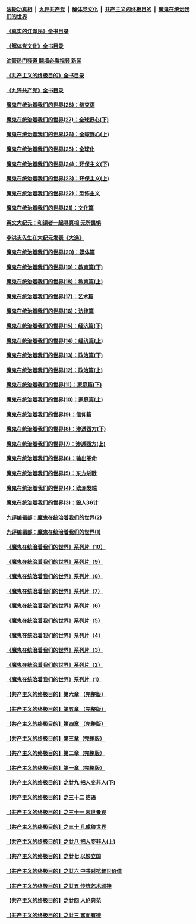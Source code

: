 ####  [法轮功真相](../../../../basic/blob/master/README.md?t=08090031) &nbsp;|&nbsp; [九评共产党](../../../../9ping.md/blob/master/README.md?t=08090031) &nbsp;|&nbsp; [解体党文化](../../../../jtdwh.md/blob/master/README.md?t=08090031)  &nbsp;|&nbsp; [共产主义的终极目的](../../../../gczydzjmd.md/blob/master/README.md?t=08090031) &nbsp;|&nbsp; [魔鬼在统治我们的世界](../../../../mgztzwmdsj.md/blob/master/README.md?t=08090031) 

#### [《真实的江泽民》全书目录](../pages/nsc422/n13721399.md?t=08090031) 

#### [《解体党文化》全书目录](../pages/nsc422/n13721157.md?t=08090031) 

#### [油管热门频道 翻墙必看视频 新闻](http://45.76.130.85:81/youtube.html?08090031)

#### [《共产主义的终极目的》全书目录](../pages/nsc422/n13721048.md?t=08090031) 

#### [《九评共产党》全书目录](../pages/nsc422/n13708085.md?t=08090031) 

#### [魔鬼在统治着我们的世界(28)：结束语](../pages/nsc422/n10936246.md?t=08090031) 

#### [魔鬼在统治着我们的世界(27)：全球野心(下)](../pages/nsc422/n10928319.md?t=08090031) 

#### [魔鬼在统治着我们的世界(26)：全球野心(上)](../pages/nsc422/n10900318.md?t=08090031) 

#### [魔鬼在统治着我们的世界(25)：全球化](../pages/nsc422/n10788205.md?t=08090031) 

#### [魔鬼在统治着我们的世界(24)：环保主义(下)](../pages/nsc422/n10695307.md?t=08090031) 

#### [魔鬼在统治着我们的世界(23)：环保主义(上)](../pages/nsc422/n10688613.md?t=08090031) 

#### [魔鬼在统治着我们的世界(22)：恐怖主义](../pages/nsc422/n10614727.md?t=08090031) 

#### [魔鬼在统治着我们的世界(21)：文化篇](../pages/nsc422/n10597706.md?t=08090031) 

#### [英文大纪元：和读者一起寻真相 无所畏惧](../pages/nsc422/n12542027.md?t=08090031) 

#### [李洪志先生在大纪元发表《大选》](../pages/nsc422/n12534746.md?t=08090031) 

#### [魔鬼在统治着我们的世界(20)：媒体篇](../pages/nsc422/n10586579.md?t=08090031) 

#### [魔鬼在统治着我们的世界(19)：教育篇(下)](../pages/nsc422/n10564808.md?t=08090031) 

#### [魔鬼在统治着我们的世界(18)：教育篇(上)](../pages/nsc422/n10526970.md?t=08090031) 

#### [魔鬼在统治着我们的世界(17)：艺术篇](../pages/nsc422/n10499093.md?t=08090031) 

#### [魔鬼在统治着我们的世界(16)：法律篇](../pages/nsc422/n10485969.md?t=08090031) 

#### [魔鬼在统治着我们的世界(15)：经济篇(下)](../pages/nsc422/n10469975.md?t=08090031) 

#### [魔鬼在统治着我们的世界(14)：经济篇(上)](../pages/nsc422/n10457370.md?t=08090031) 

#### [魔鬼在统治着我们的世界(13)：政治篇(下)](../pages/nsc422/n10448270.md?t=08090031) 

#### [魔鬼在统治着我们的世界(12)：政治篇(上)](../pages/nsc422/n10444576.md?t=08090031) 

#### [魔鬼在统治着我们的世界(11)：家庭篇(下)](../pages/nsc422/n10440961.md?t=08090031) 

#### [魔鬼在统治着我们的世界(10)：家庭篇(上)](../pages/nsc422/n10435448.md?t=08090031) 

#### [魔鬼在统治着我们的世界(9)：信仰篇](../pages/nsc422/n10432159.md?t=08090031) 

#### [魔鬼在统治着我们的世界(8)：渗透西方(下)](../pages/nsc422/n10429603.md?t=08090031) 

#### [魔鬼在统治着我们的世界(7)：渗透西方(上)](../pages/nsc422/n10426013.md?t=08090031) 

#### [魔鬼在统治着我们的世界(6)：输出革命](../pages/nsc422/n10421536.md?t=08090031) 

#### [魔鬼在统治着我们的世界(5)：东方杀戮](../pages/nsc422/n10417707.md?t=08090031) 

#### [魔鬼在统治着我们的世界(4)：欧洲发端](../pages/nsc422/n10414890.md?t=08090031) 

#### [魔鬼在统治着我们的世界(3)：毁人36计](../pages/nsc422/n10411583.md?t=08090031) 

#### [九评编辑部：魔鬼在统治着我们的世界(2)](../pages/nsc422/n10410036.md?t=08090031) 

#### [九评编辑部：魔鬼在统治着我们的世界(1)](../pages/nsc422/n10406825.md?t=08090031) 

#### [《魔鬼在统治着我们的世界》系列片（10）](../pages/nsc422/n12292670.md?t=08090031) 

#### [《魔鬼在统治着我们的世界》系列片（9）](../pages/nsc422/n12290859.md?t=08090031) 

#### [《魔鬼在统治着我们的世界》系列片（8）](../pages/nsc422/n12287445.md?t=08090031) 

#### [《魔鬼在统治着我们的世界》系列片（7）](../pages/nsc422/n12283425.md?t=08090031) 

#### [《魔鬼在统治着我们的世界》系列片（6）](../pages/nsc422/n12282314.md?t=08090031) 

#### [《魔鬼在统治着我们的世界》系列片（5）](../pages/nsc422/n12281419.md?t=08090031) 

#### [《魔鬼在统治着我们的世界》系列片（4）](../pages/nsc422/n12274024.md?t=08090031) 

#### [《魔鬼在统治着我们的世界》系列片（3）](../pages/nsc422/n12271322.md?t=08090031) 

#### [《魔鬼在统治着我们的世界》系列片（2）](../pages/nsc422/n12269049.md?t=08090031) 

#### [《魔鬼在统治着我们的世界》系列片（1）](../pages/nsc422/n12267575.md?t=08090031) 

#### [【共产主义的终极目的】第六章 （完整版）](../pages/nsc422/n11428913.md?t=08090031) 

#### [【共产主义的终极目的】第五章 （完整版）](../pages/nsc422/n11428912.md?t=08090031) 

#### [【共产主义的终极目的】第四章 （完整版）](../pages/nsc422/n11428907.md?t=08090031) 

#### [【共产主义的终极目的】第三章（完整版）](../pages/nsc422/n11428848.md?t=08090031) 

#### [【共产主义的终极目的】第二章（完整版）](../pages/nsc422/n11428831.md?t=08090031) 

#### [【共产主义的终极目的】第一章（完整版）](../pages/nsc422/n11417651.md?t=08090031) 

#### [【共产主义的终极目的】之廿九 把人变非人(下)](../pages/nsc422/n11344140.md?t=08090031) 

#### [【共产主义的终极目的】之三十二 结语](../pages/nsc422/n11360535.md?t=08090031) 

#### [【共产主义的终极目的】之三十一 末世景观](../pages/nsc422/n11351129.md?t=08090031) 

#### [【共产主义的终极目的】之三十 几成狼世界](../pages/nsc422/n11348280.md?t=08090031) 

#### [【共产主义的终极目的】之廿八 把人变非人(上)](../pages/nsc422/n11340492.md?t=08090031) 

#### [【共产主义的终极目的】之廿七 以恨立国](../pages/nsc422/n11336944.md?t=08090031) 

#### [【共产主义的终极目的】之廿六 中共对抗普世价值](../pages/nsc422/n11324785.md?t=08090031) 

#### [【共产主义的终极目的】之廿五 传统艺术颂神](../pages/nsc422/n11296396.md?t=08090031) 

#### [【共产主义的终极目的】之廿四 人伦典范](../pages/nsc422/n11296397.md?t=08090031) 

#### [【共产主义的终极目的】之廿三 富而有德](../pages/nsc422/n11283598.md?t=08090031) 

<img src='http://gfw-breaker.win/goodnews/indexes/nsc422.md' width='0px' height='0px'/>
